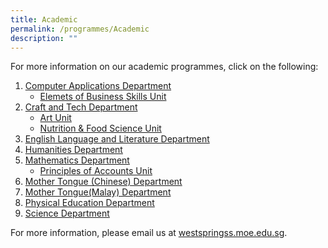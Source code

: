 ```yaml
---
title: Academic
permalink: /programmes/Academic
description: ""
---
```

For more information on our academic programmes, click on the following:

1.  [Computer Applications Department](/academic/Computer-Applications-Dpt/Computer-Applications-Department)
    *   [Elemets of Business Skills Unit](/academic/Computer-Applications-Dpt/Elements-of-Business-Skills-Unit)
2.  [Craft and Tech Department](/academic/Craft-and-Tech-Department/Craft-and-Tech-Department)
    *  [Art Unit](/academic/Craft-and-Tech-Department/Art-Unit)
    *   [Nutrition & Food Science Unit](/academic/Craft-and-Tech-Department/Nutrition-and-Food-Science-Unit)
3.  [English Language and Literature Department](/academic/English-Language-and-Literature-Department)
4. [Humanities Department](/academic/Humanities-Department)
5. [Mathematics Department](/academic/Mathematics-Department/Mathematics-Department)
    *  [Principles of Accounts Unit](/academic/Mathematics-Department/Principles-of-Accounts-Unit)
6.  [Mother Tongue (Chinese) Department](/academic/Mother-Tongue-Chinese-Department)
7.  [Mother Tongue(Malay) Department](/academic/Mother-Tongue-Malay-Department)
8.  [Physical Education Department](https://westspringsec.moe.edu.sg/academic/physical-education-department/)
9.  [Science Department](https://westspringsec.moe.edu.sg/academic/science-department/)

For more information, please email us at [westspringss.moe.edu.sg](http://westspringss.moe.edu.sg/).